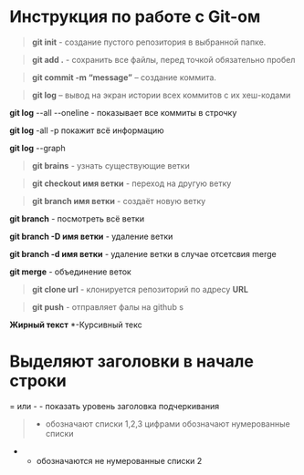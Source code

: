 # Инструкция по работе с Git-ом
> **git init** - создание пустого репозитория в выбранной папке.

>**git add .** - сохранить все файлы, перед точкой обязательно пробел

>**git commit -m “message”** – создание коммита.

>**git log** – вывод на экран истории всех коммитов с их хеш-кодами

**git log** --all --oneline - показывает все коммиты в строчку

**git log** -all -p покажит всё информацию

**git log** --graph
 
>**git brains** - узнать существующие ветки

>**git checkout имя ветки** - переход на другую ветку

>**git branch имя ветки** - создаёт новую ветку

**git branch** - посмотреть всё ветки

**git branch -D имя ветки** - удаление ветки

**git branch -d имя ветки** - удаление ветки в случае отсетсвия merge 

**git merge** - объединение веток

>**git clone url** - клонируется репозиторий по адресу **URL**

>**git push** - отправляет фалы на github
s

**Жирный текст**
 *-Курсивный текс

 # Выделяют заголовки в начале строки

 = или - - показать уровень заголовка подчеркивания

 > - обозначают списки
 1,2,3 цифрами обозначают нумерованные списки

 * - обозначаются не нумерованные списки
 2